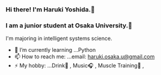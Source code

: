 ### Hi there! I'm Haruki Yoshida.👋

### I am a junior student at Osaka University.🏫 
I'm majoring in intelligent systems science.

- 🌱 I’m currently learning ...Python
- 📫 How to reach me: ...email: haruki.osaka.u@gmail.com
- ⚡ My hobby: ...Drink🍺 , Music🎧 , Muscle Training💪 , 

